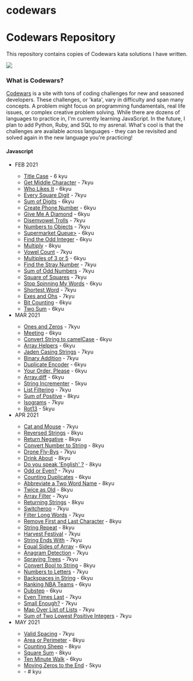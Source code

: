 # codewars
<h1>Codewars Repository</h1>

This repository contains copies of Codewars kata solutions I have written.

<img src="https://www.codewars.com/users/bjorkypie/badges/large">

<h3>What is Codewars?</h3>
<p><a href="https://www.codewars.com/">Codewars</a> is a site with tons of coding challenges for new and seasoned developers. These challenges, or 'kata', vary in difficulty and span many concepts. A problem might focus on programming fundamentals, real life issues, or complex creative problem solving. While there are dozens of languages to practice in, I'm currently learning JavaScript. In the future, I plan to add Python, Ruby, and SQL to my asrenal. What's cool is that the challenges are available across languages - they can be revisited and solved again in the new language you're practicing!</p>


<h4>Javascript</h4>
<ul>
  <li>FEB 2021</li>
  <ul>
    <li><a href="javascript/title_case.js">Title Case</a> - 6 kyu</li>
    <li><a href="javascript/middle_character.js">Get Middle Character</a> - 7kyu </li>
    <li><a href="javascript/who_likes_it.js">Who Likes It</a> - 6kyu</li>
    <li><a href="javascript/square_every_digit.js">Every Square Digit</a> - 7kyu</li>
    <li><a href="javascript/sum_of_digits.js">Sum of Digits</a> - 6kyu</li>
    <li><a href="javascript/create_phone_number.js">Create Phone Number</a> - 6kyu</li>
    <li><a href="javascript/give_me_a_diamond.js">Give Me A Diamond</a> - 6kyu</li>
    <li><a href="javascript/disemvowel_trolls.js">Disemvowel Trolls</a> - 7kyu</li>
    <li><a href="javascript/nums_to_objs.js">Numbers to Objects</a> - 7kyu</li>
    <li><a href="javascript/supermarket_queue_refactor01.js">Supermarket Queue></a> - 6kyu</li>
    <li><a href="javascript/find_odd_int_refactor01.js">Find the Odd Integer</a> - 6kyu</li>
    <li><a href="javascript/multiply.js">Multiply</a> - 8kyu</li>
    <li><a href="javascript/vowel_count.js">Vowel Count</a> - 7kyu</li>
    <li><a href="javascript/multiples_3_or_5.js">Multiples of 3 or 5</a> - 6kyu</li>
    <li><a href="javascript/find_stray_number.js">Find the Stray Number</a> - 7kyu</li>
    <li><a href="javascript/sum_odd_nums.js">Sum of Odd Numbers</a> - 7kyu</li>
    <li><a href="javascript/square_of_squares.js">Square of Squares</a> - 7kyu</li>
    <li><a href="javascript/stop_spinning_my_words_refactor01.js">Stop Spinning My Words</a> - 6kyu</li>
    <li><a href="javascript/shortest_word.js">Shortest Word</a> - 7kyu</li>
    <li><a href="javascript/exes_and_ohs.js">Exes and Ohs</a> - 7kyu</li>
    <li><a href="javascript/bit_counting.js">Bit Counting</a> - 6kyu</li>
    <li><a href="javascript/two_sum.js">Two Sum</a> - 6kyu</li>
  </ul>
  <li>MAR 2021</li>
  <ul>
    <li><a href="javascript/ones_and_zeros_refactor01.js">Ones and Zeros</a> - 7kyu</li>
    <li><a href="javascript/meeting.js">Meeting</a> - 6kyu</li>
    <li><a href="javascript/convert-string-to-camelCase.js">Convert String to camelCase</a> - 6kyu</li>
    <li><a href="javascript/arrayhelpers.js">Array Helpers</a> - 6kyu</li>
    <li><a href="javascript/jaden-case-strings.js">Jaden Casing Strings</a> - 7kyu</li>
    <li><a href="javascript/binary-addition.js">Binary Addition</a> - 7kyu</li>
    <li><a href="javascript/duplicate_encoder.js">Duplicate Encoder</a> - 6kyu</li>
    <li><a href="javascript/your-order-please.js">Your Order, Please</a> - 6kyu</li>
    <li><a href="javascript/array-diff.js">Array.diff</a> - 6kyu</li>
    <li><a href="javascript/string-incrementer.js">String Incrementer</a> - 5kyu</li>
    <li><a href="javascript/list-filtering.js">List Filtering</a> - 7kyu</li>
    <li><a href="javascript/sum_of_positive.js">Sum of Positive</a> - 8kyu</li>
    <li><a href="javascript/isograms.js">Isograms</a> - 7kyu</li>
    <li><a href="javascript/Rot13.js">Rot13</a> - 5kyu</li>
  </ul>
  <li>APR 2021</li>
  <ul>
    <li><a href="javascript/cat-and-mouse-easy.js">Cat and Mouse</a> - 7kyu</li>
    <li><a href="javascript/reversed-strings.js">Reversed Strings</a> - 8kyu</li>
    <li><a href="javascript/return-negative.js">Return Negative</a> - 8kyu</li>
    <li><a href="javascript/convert-num-to-string.js">Convert Number to String</a> - 8kyu</li>
    <li><a href="javascript/drone-fly-by.js">Drone Fly-Bys</a> - 7kyu</li>
    <li><a href="javascript/drinkabout.js">Drink About</a> - 8kyu</li>
    <li><a href="javascript/speak-english">Do you speak 'English' ?</a> - 8kyu</li>
    <li><a href="javascript/odd-or-even.js">Odd or Even?</a> - 7kyu</li>
    <li><a href="javascript/counting-duplicates.js">Counting Duplicates</a> - 6kyu</li>
    <li><a href="javascript/abbreviate-names.js">Abbreviate a Two Word Name</a> - 8kyu</li>
    <li><a href="javascript/twice-as-old.js">Twice as Old</a> - 8kyu</li>
    <li><a href="javascript/array-filter-refactor01.js">Array Filter</a> - 7kyu</li>
    <li><a href="javascript/returning-strings">Returning Strings</a> - 8kyu</li>
    <li><a href="javascript/switcheroo.js">Switcheroo</a> - 7kyu</li>
    <li><a href="javascript/filter-long-words.js">Filter Long Words</a> - 7kyu</li>
    <li><a href="javascript/remove-first-and-last-char.js">Remove First and Last Character</a> - 8kyu</li>
    <li><a href="javascript/string-repeat.js">String Repeat</a> - 8kyu</li>
    <li><a href="javascript/harvest-festival.js">Harvest Festival</a> - 7kyu</li>
    <li><a href="javascript/string-ends-with.js">String Ends With</a> - 7kyu</li>
    <li><a href="javascript/equal-sides-of-array.js">Equal Sides of Array</a> - 6kyu</li>
    <li><a href="javascript/anagram-detection-refactor01.js">Anagram Detection</a> - 7kyu</li>
    <li><a href="javascript/spraying-trees.js">Spraying Trees</a> - 7kyu</li>
    <li><a href="javascript/convert-bool-to-y-n.js">Convert Bool to String</a> - 8kyu</li>
    <li><a href="javascript/numbers-to-letters.js">Numbers to Letters</a> - 7kyu</li>
    <li><a href="javascript/backspaces-in-string.js">Backspaces in String</a> - 6kyu</li>
    <li><a href="javascript/ranking-nba-teams.js">Ranking NBA Teams</a> - 6kyu</li>
    <li><a href="javascript/dubstep.js">Dubstep</a> - 6kyu</li>
    <li><a href="javascript/even-times-last.js">Even Times Last</a> - 7kyu</li>
    <li><a href="javascript/small-enough-beginner.js">Small Enough?</a> - 7kyu</li>
    <li><a href="javascript/map-over-list-of-lists.js">Map Over List of Lists</a> - 7kyu</li>
    <li><a href="javascript/sum-two-min-ints.js">Sum of Two Lowest Positive Integers</a> - 7kyu</li>
  </ul>
  <li>MAY 2021</li>
  <ul>
    <li><a href="javascript/valid-spacing.js">Valid Spacing</a> - 7kyu</li>
    <li><a href="javascript/area-or-perimeter.js">Area or Perimeter</a> - 8kyu</li>
    <li><a href="javascript/counting-sheep.js">Counting Sheep</a> - 8kyu</li>
    <li><a href="javascript/square-sum.js">Square Sum</a> - 8kyu</li>
    <li><a href="javascript/take-ten-min-walk.js">Ten Minute Walk</a> - 6kyu</li>
    <li><a href="javascript/moving-zeros-to-end.js">Moving Zeros to the End</a> - 5kyu</li>
    <li><a href="javascript/"></a> - # kyu</li>
    
  </ul>
</ul>
